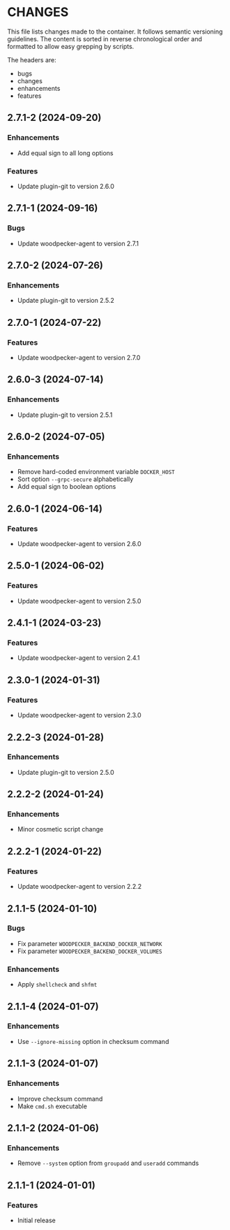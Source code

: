 # CHANGES

This file lists changes made to the container. It follows semantic versioning
guidelines. The content is sorted in reverse chronological order and formatted
to allow easy grepping by scripts.

The headers are:
- bugs
- changes
- enhancements
- features

## 2.7.1-2 (2024-09-20)

### Enhancements

- Add equal sign to all long options

### Features

- Update plugin-git to version 2.6.0

## 2.7.1-1 (2024-09-16)

### Bugs

- Update woodpecker-agent to version 2.7.1

## 2.7.0-2 (2024-07-26)

### Enhancements

- Update plugin-git to version 2.5.2

## 2.7.0-1 (2024-07-22)

### Features

- Update woodpecker-agent to version 2.7.0

## 2.6.0-3 (2024-07-14)

### Enhancements

- Update plugin-git to version 2.5.1

## 2.6.0-2 (2024-07-05)

### Enhancements

- Remove hard-coded environment variable `DOCKER_HOST`
- Sort option `--grpc-secure` alphabetically
- Add equal sign to boolean options

## 2.6.0-1 (2024-06-14)

### Features

- Update woodpecker-agent to version 2.6.0

## 2.5.0-1 (2024-06-02)

### Features

- Update woodpecker-agent to version 2.5.0

## 2.4.1-1 (2024-03-23)

### Features

- Update woodpecker-agent to version 2.4.1

## 2.3.0-1 (2024-01-31)

### Features

- Update woodpecker-agent to version 2.3.0

## 2.2.2-3 (2024-01-28)

### Enhancements

- Update plugin-git to version 2.5.0

## 2.2.2-2 (2024-01-24)

### Enhancements

- Minor cosmetic script change

## 2.2.2-1 (2024-01-22)

### Features

- Update woodpecker-agent to version 2.2.2

## 2.1.1-5 (2024-01-10)

### Bugs

- Fix parameter `WOODPECKER_BACKEND_DOCKER_NETWORK`
- Fix parameter `WOODPECKER_BACKEND_DOCKER_VOLUMES`

### Enhancements

- Apply `shellcheck` and `shfmt`

## 2.1.1-4 (2024-01-07)

### Enhancements

- Use `--ignore-missing` option in checksum command

## 2.1.1-3 (2024-01-07)

### Enhancements

- Improve checksum command
- Make `cmd.sh` executable

## 2.1.1-2 (2024-01-06)

### Enhancements

- Remove `--system` option from `groupadd` and `useradd` commands

## 2.1.1-1 (2024-01-01)

### Features

- Initial release

